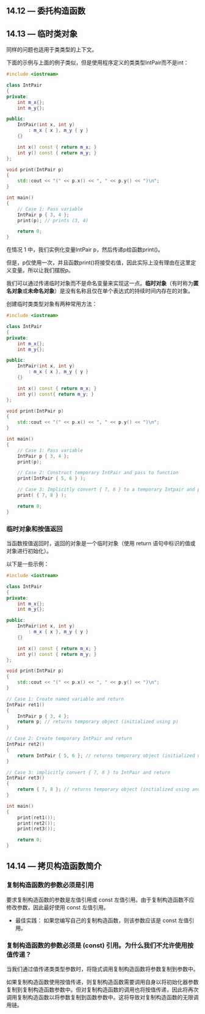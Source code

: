 ## 14.12 — 委托构造函数




## 14.13 — 临时类对象

同样的问题也适用于类类型的上下文。

下面的示例与上面的例子类似，但是使用程序定义的类类型IntPair而不是int：

```c++
#include <iostream>

class IntPair
{
private:
    int m_x{};
    int m_y{};

public:
    IntPair(int x, int y)
        : m_x { x }, m_y { y }
    {}

    int x() const { return m_x; }
    int y() const { return m_y; }
};

void print(IntPair p)
{
    std::cout << "(" << p.x() << ", " << p.y() << ")\n";
}

int main()
{
    // Case 1: Pass variable
    IntPair p { 3, 4 };
    print(p); // prints (3, 4)

    return 0;
}
```

在情况 1 中，我们实例化变量IntPair p，然后传递p给函数print()。

但是，p仅使用一次，并且函数print()将接受右值，因此实际上没有理由在这里定义变量。所以让我们摆脱p。

我们可以通过传递临时对象而不是命名变量来实现这一点。**临时对象**（有时称为**匿名对象**或**未命名对象**）是没有名称且仅在单个表达式的持续时间内存在的对象。

创建临时类类型对象有两种常用方法：

```c++
#include <iostream>

class IntPair
{
private:
    int m_x{};
    int m_y{};

public:
    IntPair(int x, int y)
        : m_x { x }, m_y { y }
    {}

    int x() const { return m_x; }
    int y() const{ return m_y; }
};

void print(IntPair p)
{
    std::cout << "(" << p.x() << ", " << p.y() << ")\n";
}

int main()
{
    // Case 1: Pass variable
    IntPair p { 3, 4 };
    print(p);

    // Case 2: Construct temporary IntPair and pass to function
    print(IntPair { 5, 6 } );

    // Case 3: Implicitly convert { 7, 8 } to a temporary Intpair and pass to function
    print( { 7, 8 } );

    return 0;
}
```

### 临时对象和按值返回

当函数按值返回时，返回的对象是一个临时对象（使用 return 语句中标识的值或对象进行初始化）。

以下是一些示例：

```c++
#include <iostream>

class IntPair
{
private:
    int m_x{};
    int m_y{};

public:
    IntPair(int x, int y)
        : m_x { x }, m_y { y }
    {}

    int x() const { return m_x; }
    int y() const { return m_y; }
};

void print(IntPair p)
{
    std::cout << "(" << p.x() << ", " << p.y() << ")\n";
}

// Case 1: Create named variable and return
IntPair ret1()
{
    IntPair p { 3, 4 };
    return p; // returns temporary object (initialized using p)
}

// Case 2: Create temporary IntPair and return
IntPair ret2()
{
    return IntPair { 5, 6 }; // returns temporary object (initialized using another temporary object)
}

// Case 3: implicitly convert { 7, 8 } to IntPair and return
IntPair ret3()
{
    return { 7, 8 }; // returns temporary object (initialized using another temporary object)
}

int main()
{
    print(ret1());
    print(ret2());
    print(ret3());

    return 0;
}
```

## 14.14 — 拷贝构造函数简介

### 复制构造函数的参数必须是引用

要求复制构造函数的参数是左值引用或 const 左值引用。由于复制构造函数不应修改参数，因此最好使用 const 左值引用。

- 最佳实践： 如果您编写自己的复制构造函数，则该参数应该是 const 左值引用。


### 复制构造函数的参数必须是 (const) 引用。为什么我们不允许使用按值传递？

当我们通过值传递类类型参数时，将隐式调用复制构造函数将参数复制到参数中。

如果复制构造函数使用按值传递，则复制构造函数需要调用自身以将初始化器参数复制到复制构造函数参数中。但对复制构造函数的调用也将按值传递，因此将再次调用复制构造函数以将参数复制到函数参数中。这将导致对复制构造函数的无限调用链。
